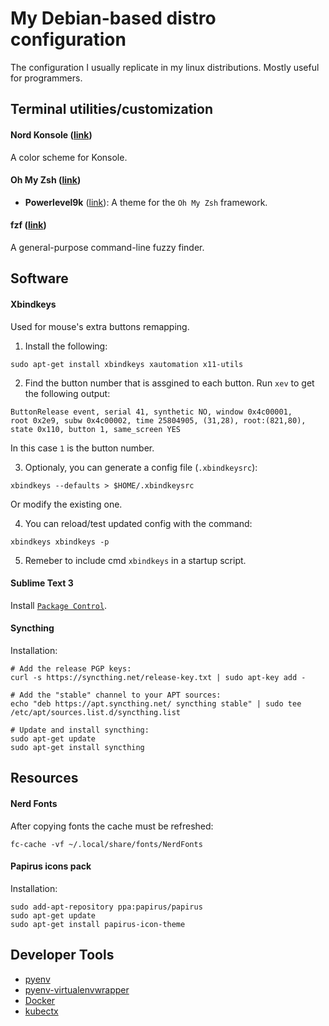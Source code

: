 # My Debian-based distro configuration

The configuration I usually replicate in my linux distributions. Mostly useful
for programmers.


## Terminal utilities/customization

#### Nord Konsole ([link](https://github.com/arcticicestudio/nord-konsole))
A color scheme for Konsole.

#### Oh My Zsh ([link](https://github.com/robbyrussell/oh-my-zsh))

* **Powerlevel9k** ([link](https://github.com/bhilburn/powerlevel9k)): A theme
for the `Oh My Zsh` framework.

#### fzf ([link](https://github.com/junegunn/fzf))
A general-purpose command-line fuzzy finder.

## Software

#### Xbindkeys

Used for mouse's extra buttons remapping.

1. Install the following:
```shell
sudo apt-get install xbindkeys xautomation x11-utils
```

2. Find the button number that is assgined to each button. Run `xev` to get the
following output:
```
ButtonRelease event, serial 41, synthetic NO, window 0x4c00001,
root 0x2e9, subw 0x4c00002, time 25804905, (31,28), root:(821,80),
state 0x110, button 1, same_screen YES
```
In this case `1` is the button number.

3. Optionaly, you can generate a config file (`.xbindkeysrc`):
```shell
xbindkeys --defaults > $HOME/.xbindkeysrc
```
Or modify the existing one.

4. You can reload/test updated config with the command:
```shell
xbindkeys xbindkeys -p
```
5. Remeber to include cmd `xbindkeys` in a startup script.

#### Sublime Text 3

Install [`Package Control`](https://packagecontrol.io/installation).

#### Syncthing

Installation:
```shell
# Add the release PGP keys:
curl -s https://syncthing.net/release-key.txt | sudo apt-key add -

# Add the "stable" channel to your APT sources:
echo "deb https://apt.syncthing.net/ syncthing stable" | sudo tee /etc/apt/sources.list.d/syncthing.list

# Update and install syncthing:
sudo apt-get update
sudo apt-get install syncthing
```

## Resources

#### Nerd Fonts

After copying fonts the cache must be refreshed:
```shell
fc-cache -vf ~/.local/share/fonts/NerdFonts
```

#### Papirus icons pack

Installation:
```shell
sudo add-apt-repository ppa:papirus/papirus
sudo apt-get update
sudo apt-get install papirus-icon-theme
```
## Developer Tools

* [pyenv](https://github.com/pyenv/pyenv)
* [pyenv-virtualenvwrapper](https://github.com/pyenv/pyenv-virtualenvwrapper)
* [Docker](https://docs.docker.com/install/linux/docker-ce/ubuntu/)
* [kubectx](https://github.com/ahmetb/kubectx)
